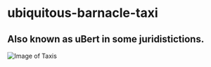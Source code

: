 # ubiquitous-barnacle-taxi
## Also known as uBert in some juridistictions.

![Image of Taxis](https://source.unsplash.com/photos/nKg8IsVFMV8)


